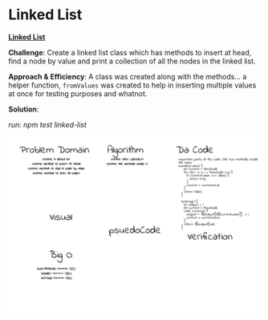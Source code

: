# Linked List

[**Linked List**](./linked-list.js)

**Challenge**: Create a linked list class which has methods to insert at head, find a node by value and print a collection of all the nodes in the linked list.

**Approach & Efficiency**: A class was created along with the methods... a helper function, `fromValues` was created to help in inserting multiple values at once for testing purposes and whatnot.

**Solution**:

*run: npm test linked-list*

![linkedList img](../../assets/linked-list.png)